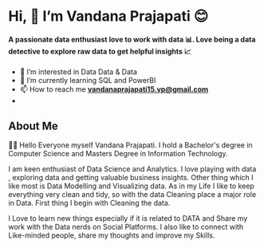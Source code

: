 #                            Hi, 👋  I’m Vandana Prajapati 😊
#### A passionate data enthusiast love to work with data 📊. Love being a data detective to explore raw data to get helpful insights 📈 
- 👀 I’m interested in Data Data & Data
- 🌱 I’m currently learning SQL and PowerBI 
- 📫 How to reach me  **vandanaprajapati15.vp@gmail.com**
- 

## About Me
👩‍🎓 Hello Everyone myself Vandana Prajapati. I hold a Bachelor's degree in Computer Science and Masters Degree in Information Technology.

I am keen enthusiast of Data Science and Analytics. I love playing with data , exploring data and getting valuable business insights. Other thing which I like most is Data Modelling and Visualizing data.
As in my Life I like to keep everything very clean and tidy, so with the data Cleaning place a major role in Data. First thing I begin with Cleaning the data.

I Love to learn new things especially if it is related to DATA and Share my work with the Data nerds on Social Platforms.
I also like to connect with Like-minded people, share my thoughts and improve my Skills.


